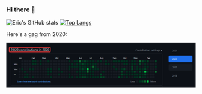 ### Hi there 👋

![Eric's GitHub stats](https://github-readme-stats.vercel.app/api?username=ricetech&count_private=true&hide=stars&theme=highcontrast)
[![Top Langs](https://github-readme-stats.vercel.app/api/top-langs/?username=ricetech&layout=compact&count_private=true&theme=highcontrast)](https://github.com/anuraghazra/github-readme-stats)

Here's a gag from 2020:

![2020 in 2020](https://github.com/ricetech/ricetech/blob/main/img/2020%20in%202020.png)

<!--
**ricetech/ricetech** is a ✨ _special_ ✨ repository because its `README.md` (this file) appears on your GitHub profile.

Here are some ideas to get you started:

- 🔭 I’m currently working on ...
- 🌱 I’m currently learning ...
- 👯 I’m looking to collaborate on ...
- 🤔 I’m looking for help with ...
- 💬 Ask me about ...
- 📫 How to reach me: ...
- 😄 Pronouns: ...
- ⚡ Fun fact: ...
-->
